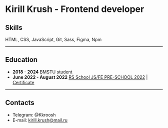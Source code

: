 # Kirill Krush - Frontend developer

## Skills

HTML, CSS, JavaScript, Git, Sass, Figma, Npm

---

## Education

- **2018 - 2024** [BMSTU](https://bmstu.ru/) student
- **June 2022 - August 2022** [RS School JS/FE PRE-SCHOOL 2022](https://rs.school/js-stage0/) | [Certificate](https://app.rs.school/certificate/m7zq2zcj)

---
## Contacts
* Telegram: @Kkroosh
* E-mail: kirill.krush@mail.ru
